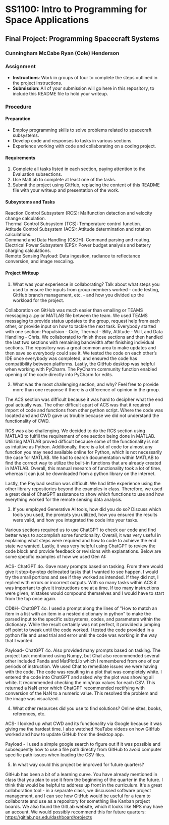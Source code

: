 # SS1100: Intro to Programming for Space Applications
## Final Project: Programming Spacecraft Systems

### Cunningham	McCabe	Ryan (Cole)	Henderson

### Assignment
- **Instructions**: Work in groups of four to complete the steps outlined in the project instructions.
- **Submission**: All of your submission will go here in this repository, to include this README file to hold your writeup.

### Procedure
#### Preparation
- Employ programming skills to solve problems related to spacecraft subsystems.
- Develop code and responses to tasks in various sections.
- Experience working with code and collaborating on a coding project.

#### Requirements
1. Complete all tasks listed in each section, paying attention to the Evaluation subsections.
2. Use MatLab to complete at least one of the tasks.
3. Submit the project using GitHub, replacing the content of this README file with your writeup and presentation of the work.

#### Subsystems and Tasks
Reaction Control Subsystem (RCS): Malfunction detection and velocity change calculation.\
Thermal Control Subsystem (TCS): Temperature control function.\
Attitude Control Subsystem (ACS): Attitude determination and rotation calculations.\
Command and Data Handling (C&DH): Command parsing and routing.\
Electrical Power Subsystem (EPS): Power budget analysis and battery charging calculations.\
Remote Sensing Payload: Data ingestion, radiance to reflectance conversion, and image rescaling.

#### Project Writeup
1.	What was your experience in collaborating? Talk about what steps you used to ensure the inputs from group members worked - code testing, GitHub branch management, etc. - and how you divided up the workload for the project.

   Collaboration on GitHub was much easier than emailing or TEAMS messaging a .py or MATLAB file between the team. We used TEAMS messaging to provide status updates to the group, request help from each other, or provide input on how to tackle the next task. Everybody started with one section: Propulsion - Cole, Thermal - Billy, Attitude - Will, and Data Handling - Chris. We collaborated to finish those sections and then handled the last two sections with remaining bandwidth after finishing individual sections. The repository was a great common area to make updates and then save so everybody could see it.  We tested the code on each other’s IDE once everybody was completed, and ensured the code has compatibility between platforms. 
Lastly, the GitHub desktop was helpful when working with PyCharm. The PyCharm community function enabled opening of the code directly into PyCharm for edits.

2.	What was the most challenging section, and why? Feel free to provide more than one response if there is a difference of opinion in the group.

   The ACS section was difficult because it was hard to decipher what the end goal actually was. The other difficult apart of ACS was that it required import of code and functions from other python script. Where the code was located and and CWD gave us trouble because we did not understand the functionality of CWD.

   RCS was also challenging.  We decided to do the RCS section using MATLAB to fulfill the requirement of one section being done in MATLAB. Utilizing MATLAB proved difficult because some of the functionality is not as intuitive as Python. Additionally, there is a lot of code for almost any function you may need available online for Python, which is not necessarily the case for MATLAB. We had to search documentation within MATLAB to find the correct way to utilize the built-in functions that are already created in MATLAB. Overall, this manual research of functionality took a lot of time, whereas it can just be downloaded from a python library on the internet.

   Lastly, the Payload section was difficult.  We had little experience using the other library repositories beyond the examples in class.  Therefore, we used a great deal of ChatGPT assistance to show which functions to use and how everything worked for the remote sensing data analysis. 

3.	If you employed Generative AI tools, how did you do so? Discuss which tools you used, the prompts you utilized, how you ensured the results were valid, and how you integrated the code into your tasks.
   
   Various sections required us to use ChatGPT to check our code and find better ways to accomplish some functionality.  Overall, it was very useful in explaining what steps were required and how to code to achieve the end state we wanted.  Lastly, it was very helpful using ChatGPT to review the code block and provide feedback or revisions with explanations.  Below are some specific examples of how we used Gen AI:
   
   ACS- ChatGPT 4o. Gave many prompts based on tasking. From there would give it step-by-step delineated tasks that I wanted to see happen. I would try the small portions and see if they worked as intended. If they did not, I replied with errors or incorrect outputs. With so many tasks within ACS it was important to give it instructions one at a time. If too many instructions were given, mistakes would compound themselves and I would have to start from the top once again.
   
   CD&H- ChatGPT 4o. I used a prompt along the lines of "How to match an item in a list with an item in a nested dictionary in python" to make the parsed input to the specific subsystems, codes, and parameters within the dictionary. While the result certainly was not perfect, it provided a jumping off point to tweak until the code worked. I tested the code provided in a python file and used trial and error until the code was working in the way that I wanted.
   
   Payload- ChatGPT 4o. Also provided many prompts based on tasking. The project task mentioned using Numpy, but Chat also recommended several other included Panda and MatPlotLib which I remembered from one of our periods of instruction. We used Chat to remediate issues we were having with the code. The code was resulting in a plot that was completely white. I entered the code into ChatGPT and asked why the plot was showing all white. It recommended checking the min/max values for each CSV. This returned a NaN error which ChatGPT recommended rectifying with conversion of the NaN to a numeric value. This resolved the problem and the image was visualized.
   
4.	What other resources did you use to find solutions? Online sites, books, references, etc.

   ACS- I looked up what CWD and its functionality via Google because it was giving me the hardest time. I also watched YouTube videos on how GitHub worked and how to update GitHub from the desktop app.
   
   Payload - I used a simple google search to figure out if it was possible and subsequently how to use a file path directly from GitHub to avoid computer specific path issues when loading the CSV files.

5.	In what way could this project be improved for future quarters?

   GitHub has been a bit of a learning curve. You have already mentioned in class that you plan to use it from the beginning of the quarter in the future. I think this would be helpful to address up front in the curriculum.  It's a great collaboration tool - in a separate class, we discussed software project management, and I can see how GitHub would be useful for a team to collaborate and use as a repository for something like Kanban project boards. We also found the GitLab website, which it looks like NPS may have an account. We would possibly recommend this for future quarters: https://gitlab.nps.edu/dashboard/projects
